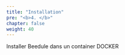 ```yaml
---
title: "Installation"
pre: "<b>4. </b>"
chapter: false
weight: 40
---
```

Installer Beedule dans un container DOCKER
